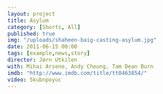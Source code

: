```yaml
---
layout: project
title: Asylum
category: [Shorts, All]
published: true
img: "/uploads/shaheen-baig-casting-asylum.jpg"
date: 2011-06-15 00:00
tags: [example,news,story]
director: Jørn Utkilen
with: Mihai Arsene, Andy Cheung, Tam Dean Burn
imdb: "http://www.imdb.com/title/tt0463854/"
video: 5kubnpoyuc
---
```



